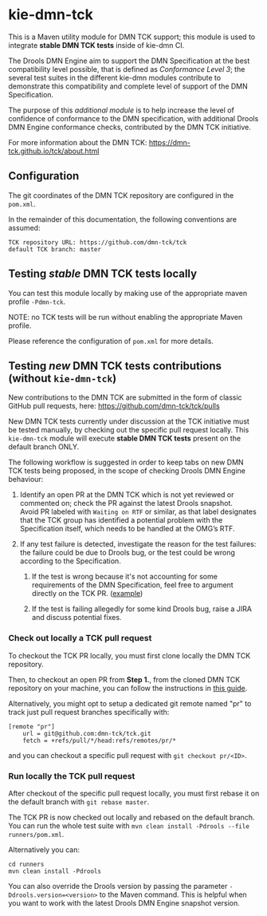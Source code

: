 <!--
  Licensed to the Apache Software Foundation (ASF) under one
  or more contributor license agreements.  See the NOTICE file
  distributed with this work for additional information
  regarding copyright ownership.  The ASF licenses this file
  to you under the Apache License, Version 2.0 (the
  "License"); you may not use this file except in compliance
  with the License.  You may obtain a copy of the License at

    http://www.apache.org/licenses/LICENSE-2.0

  Unless required by applicable law or agreed to in writing,
  software distributed under the License is distributed on an
  "AS IS" BASIS, WITHOUT WARRANTIES OR CONDITIONS OF ANY
  KIND, either express or implied.  See the License for the
  specific language governing permissions and limitations
  under the License.
  -->

# kie-dmn-tck

This is a Maven utility module for DMN TCK support; this module is used to integrate **stable DMN TCK tests** inside of kie-dmn CI.

The Drools DMN Engine aim to support the DMN Specification at the best compatibility level possible, that is defined as _Conformance Level 3_; the several test suites in the different kie-dmn modules contribute to demonstrate this compatibility and complete level of support of the DMN Specification.

The purpose of this _additional module_ is to help increase the level of confidence of conformance to the DMN specification, with additional Drools DMN Engine conformance checks, contributed by the DMN TCK initiative.

For more information about the DMN TCK: https://dmn-tck.github.io/tck/about.html

## Configuration

The git coordinates of the DMN TCK repository are configured in the `pom.xml`.

In the remainder of this documentation, the following conventions are assumed:

```
TCK repository URL: https://github.com/dmn-tck/tck
default TCK branch: master
```

## Testing *stable* DMN TCK tests locally

You can test this module locally by making use of the appropriate maven profile `-Pdmn-tck`.

NOTE: no TCK tests will be run without enabling the appropriate Maven profile.

Please reference the configuration of `pom.xml` for more details.

## Testing *new* DMN TCK tests contributions (without `kie-dmn-tck`)

New contributions to the DMN TCK are submitted in the form of classic GitHub pull requests, here: https://github.com/dmn-tck/tck/pulls

New DMN TCK tests currently under discussion at the TCK initiative must be tested manually, by checking out the specific pull request locally.
This `kie-dmn-tck` module will execute **stable DMN TCK tests** present on the default branch ONLY.

The following workflow is suggested in order to keep tabs on new DMN TCK tests being proposed, in the scope of checking Drools DMN Engine behaviour:

1. Identify an open PR at the DMN TCK which is not yet reviewed or commented on; check the PR against the latest Drools snapshot.  
Avoid PR labeled with `Waiting on RTF` or similar, as that label designates that the TCK group has identified a potential problem with the Specification itself, which needs to be handled at the OMG’s RTF.

2. If any test failure is detected, investigate the reason for the test failures: the failure could be due to Drools bug, or the test could be wrong according to the Specification.

   1. If the test is wrong because it's not accounting for some requirements of the DMN Specification, feel free to  argument directly on the TCK PR. ([example](https://github.com/dmn-tck/tck/pull/401#issuecomment-962982239))

   2. If the test is failing allegedly for some kind Drools bug, raise a JIRA and discuss potential fixes.

### Check out locally a TCK pull request

To checkout the TCK PR locally, you must first clone locally the DMN TCK repository.

Then, to checkout an open PR from **Step 1.**, from the cloned DMN TCK repository on your machine, you can follow the instructions in [this guide](https://docs.github.com/en/pull-requests/collaborating-with-pull-requests/reviewing-changes-in-pull-requests/checking-out-pull-requests-locally).

Alternatively, you might opt to setup a dedicated git remote named "pr" to track just pull request branches specifically with:

```
[remote "pr"]
	url = git@github.com:dmn-tck/tck.git
	fetch = +refs/pull/*/head:refs/remotes/pr/*
```

and you can checkout a specific pull request with `git checkout pr/<ID>`.

### Run locally the TCK pull request

After checkout of the specific pull request locally, you must first rebase it on the default branch with `git rebase master`.

The TCK PR is now checked out locally and rebased on the default branch. You can run the whole test suite with `mvn clean install -Pdrools --file runners/pom.xml`.

Alternatively you can:

```
cd runners
mvn clean install -Pdrools
```

You can also override the Drools version by passing the parameter `-Ddrools.version=<version>` to the Maven command. This is helpful when you want to work with the latest Drools DMN Engine snapshot version.
